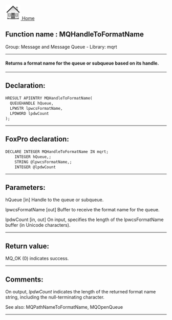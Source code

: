 [<img src="../../images/home.png"> Home ](https://github.com/VFPX/Win32API)  

## Function name : MQHandleToFormatName
Group: Message and Message Queue - Library: mqrt    
***  


#### Returns a format name for the queue or subqueue based on its handle.
***  


## Declaration:
```foxpro  
HRESULT APIENTRY MQHandleToFormatName(
  QUEUEHANDLE hQueue,
  LPWSTR lpwcsFormatName,
  LPDWORD lpdwCount
);  
```  
***  


## FoxPro declaration:
```foxpro  
DECLARE INTEGER MQHandleToFormatName IN mqrt;
	INTEGER hQueue,;
	STRING @lpwcsFormatName,;
	INTEGER @lpdwCount  
```  
***  


## Parameters:
hQueue
[in] Handle to the queue or subqueue.

lpwcsFormatName
[out] Buffer to receive the format name for the queue.

lpdwCount
[in, out] On input, specifies the length of the lpwcsFormatName buffer (in Unicode characters).  
***  


## Return value:
MQ_OK (0) indicates success.  
***  


## Comments:
On output, <Em>lpdwCount</Em> indicates the length of the returned format name string, including the null-terminating character.  
  
See also: MQPathNameToFormatName, MQOpenQueue   
  
***  


